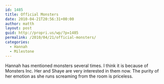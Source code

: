 ```yaml
---
id: 1485
title: Official Monsters
date: 2010-04-21T20:56:31+00:00
author: matth
layout: post
guid: http://propri.us/wp/?p=1485
permalink: /2010/04/21/official-monsters/
categories:
  - Hannah
  - Milestone
---
```

Hannah has mentioned monsters several times. I think it is because of Monsters Inc. Her and Shaye are very interested in them now. The purity of her emotion as she runs screaming from the room is priceless.